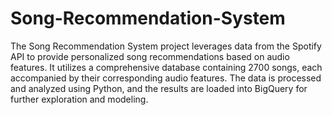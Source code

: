 # Song-Recommendation-System
The Song Recommendation System project leverages data from the Spotify API to provide personalized song recommendations based on audio features. It utilizes a comprehensive database containing 2700 songs, each accompanied by their corresponding audio features. The data is processed and analyzed using Python, and the results are loaded into BigQuery for further exploration and modeling.
